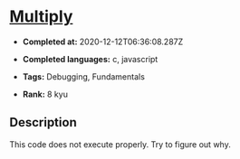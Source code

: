 # [Multiply](https://www.codewars.com/kata/50654ddff44f800200000004)

- **Completed at:** 2020-12-12T06:36:08.287Z

- **Completed languages:** c, javascript

- **Tags:** Debugging, Fundamentals

- **Rank:** 8 kyu

## Description

This code does not execute properly. Try to figure out why.